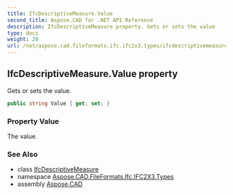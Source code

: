 ```yaml
---
title: IfcDescriptiveMeasure.Value
second_title: Aspose.CAD for .NET API Reference
description: IfcDescriptiveMeasure property. Gets or sets the value
type: docs
weight: 20
url: /net/aspose.cad.fileformats.ifc.ifc2x3.types/ifcdescriptivemeasure/value/
---
```

## IfcDescriptiveMeasure.Value property

Gets or sets the value.

```csharp
public string Value { get; set; }
```

### Property Value

The value.

### See Also

* class [IfcDescriptiveMeasure](../)
* namespace [Aspose.CAD.FileFormats.Ifc.IFC2X3.Types](../../ifcdescriptivemeasure/)
* assembly [Aspose.CAD](../../../)


